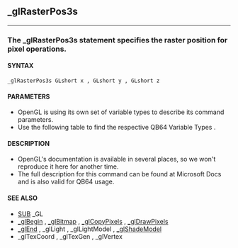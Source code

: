 ## _glRasterPos3s
---

### The _glRasterPos3s statement specifies the raster position for pixel operations.

#### SYNTAX

`_glRasterPos3s GLshort x , GLshort y , GLshort z`

#### PARAMETERS
* OpenGL is using its own set of variable types to describe its command parameters.
* Use the following table to find the respective QB64 Variable Types .


#### DESCRIPTION
* OpenGL's documentation is available in several places, so we won't reproduce it here for another time.
* The full description for this command can be found at Microsoft Docs and is also valid for QB64 usage.


#### SEE ALSO
* [SUB](./SUB.md) _GL
* [_glBegin](./_glBegin.md) , [_glBitmap](./_glBitmap.md) , [_glCopyPixels](./_glCopyPixels.md) , [_glDrawPixels](./_glDrawPixels.md)
* [_glEnd](./_glEnd.md) , _glLight , _glLightModel , [_glShadeModel](./_glShadeModel.md)
* _glTexCoord , _glTexGen , _glVertex
